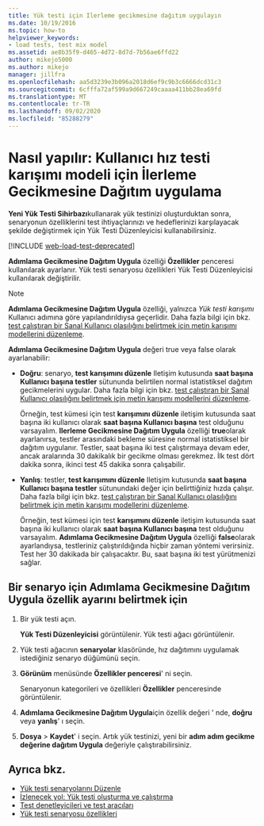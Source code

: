 ```yaml
---
title: Yük testi için Ilerleme gecikmesine dağıtım uygulayın
ms.date: 10/19/2016
ms.topic: how-to
helpviewer_keywords:
- load tests, test mix model
ms.assetid: ae8b35f9-d465-4d72-8d7d-7b56ae6ffd22
author: mikejo5000
ms.author: mikejo
manager: jillfra
ms.openlocfilehash: aa5d3239e3b096a2018d6ef9c9b3c6666dcd31c3
ms.sourcegitcommit: 6cfffa72af599a9d667249caaaa411bb28ea69fd
ms.translationtype: MT
ms.contentlocale: tr-TR
ms.lasthandoff: 09/02/2020
ms.locfileid: "85288279"
---
```

# <a name="how-to-apply-distribution-to-pacing-delay-for-a-user-pace-test-mix-model"></a>Nasıl yapılır: Kullanıcı hız testi karışımı modeli için İlerleme Gecikmesine Dağıtım uygulama

**Yeni Yük Testi Sihirbazı**kullanarak yük testinizi oluşturduktan sonra, senaryonun özelliklerini test ihtiyaçlarınızı ve hedeflerinizi karşılayacak şekilde değiştirmek için Yük Testi Düzenleyicisi kullanabilirsiniz.

[!INCLUDE [web-load-test-deprecated](includes/web-load-test-deprecated.md)]

**Adımlama Gecikmesine Dağıtım Uygula** özelliği **Özellikler** penceresi kullanılarak ayarlanır. Yük testi senaryosu özellikleri Yük Testi Düzenleyicisi kullanılarak değiştirilir.

> [!NOTE]
> **Adımlama Gecikmesine Dağıtım Uygula** özelliği, yalnızca *Yük testi karışımı* Kullanıcı adımına göre yapılandırıldıysa geçerlidir. Daha fazla bilgi için bkz. [test çalıştıran bir Sanal Kullanıcı olasılığını belirtmek için metin karışımı modellerini düzenleme](../test/edit-test-mix-models-to-specify-the-probability-of-a-virtual-user-running-a-test.md).

**Adımlama Gecikmesine Dağıtım Uygula** değeri true veya false olarak ayarlanabilir:

- **Doğru**: senaryo, **test karışımını düzenle** Iletişim kutusunda **saat başına Kullanıcı başına testler** sütununda belirtilen normal istatistiksel dağıtım gecikmelerini uygular. Daha fazla bilgi için bkz. [test çalıştıran bir Sanal Kullanıcı olasılığını belirtmek için metin karışımı modellerini düzenleme](../test/edit-test-mix-models-to-specify-the-probability-of-a-virtual-user-running-a-test.md).

     Örneğin, test kümesi için test **karışımını düzenle** iletişim kutusunda saat başına iki kullanıcı olarak **saat başına Kullanıcı başına** test olduğunu varsayalım. **Ilerleme Gecikmesine Dağıtım Uygula** özelliği **true**olarak ayarlanırsa, testler arasındaki bekleme süresine normal istatistiksel bir dağıtım uygulanır. Testler, saat başına iki test çalıştırmaya devam eder, ancak aralarında 30 dakikalık bir gecikme olması gerekmez. İlk test dört dakika sonra, ikinci test 45 dakika sonra çalışabilir.

- **Yanlış**: testler, **test karışımını düzenle** Iletişim kutusunda **saat başına Kullanıcı başına testler** sütunundaki değer için belirttiğiniz hızda çalışır. Daha fazla bilgi için bkz. [test çalıştıran bir Sanal Kullanıcı olasılığını belirtmek için metin karışımı modellerini düzenleme](../test/edit-test-mix-models-to-specify-the-probability-of-a-virtual-user-running-a-test.md).

     Örneğin, test kümesi için test **karışımını düzenle** iletişim kutusunda saat başına iki kullanıcı olarak **saat başına Kullanıcı başına** test olduğunu varsayalım. **Adımlama Gecikmesine Dağıtım Uygula** özelliği **false**olarak ayarlandıysa, testleriniz çalıştırıldığında hiçbir zaman yöntemi verirsiniz. Test her 30 dakikada bir çalışacaktır. Bu, saat başına iki test yürütmenizi sağlar.

## <a name="to-specify-the-apply-distribution-to-pacing-delay-property-setting-for-a-scenario"></a>Bir senaryo için Adımlama Gecikmesine Dağıtım Uygula özellik ayarını belirtmek için

1. Bir yük testi açın.

   **Yük Testi Düzenleyicisi** görüntülenir. Yük testi ağacı görüntülenir.

2. Yük testi ağacının **senaryolar** klasöründe, hız dağıtımını uygulamak istediğiniz senaryo düğümünü seçin.

3. **Görünüm** menüsünde **Özellikler penceresi**' ni seçin.

   Senaryonun kategorileri ve özellikleri **Özellikler** penceresinde görüntülenir.

4. **Adımlama Gecikmesine Dağıtım Uygula**için özellik değeri ' nde, **doğru** veya **yanlış**' ı seçin.

5. **Dosya**  >  **Kaydet**' i seçin. Artık yük testinizi, yeni bir **adım adım gecikme değerine dağıtım Uygula** değeriyle çalıştırabilirsiniz.

## <a name="see-also"></a>Ayrıca bkz.

- [Yük testi senaryolarını Düzenle](../test/edit-load-test-scenarios.md)
- [İzlenecek yol: Yük testi oluşturma ve çalıştırma](../test/walkthrough-create-and-run-a-load-test.md)
- [Test denetleyicileri ve test aracıları](configure-test-agents-and-controllers-for-load-tests.md)
- [Yük testi senaryosu özellikleri](../test/load-test-scenario-properties.md)
